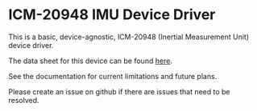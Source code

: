 # ICM-20948 IMU Device Driver

This is a basic, device-agnostic, ICM-20948 (Inertial Measurement Unit) device driver.

The data sheet for this device can be found [here](https://invensense.tdk.com/download-pdf/icm-20948-datasheet/).

See the documentation for current limitations and future plans.

Please create an issue on github if there are issues that need to be resolved.